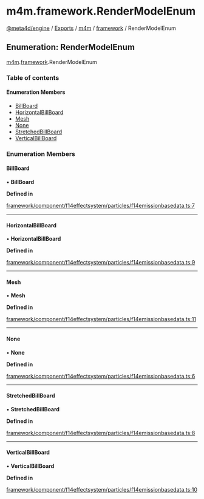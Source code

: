 # m4m.framework.RenderModelEnum

[@meta4d/engine](../) / [Exports](../modules/) / [m4m](../modules/m4m.md) / [framework](../modules/m4m.framework.md) / RenderModelEnum

## Enumeration: RenderModelEnum

[m4m](../modules/m4m.md).[framework](../modules/m4m.framework.md).RenderModelEnum

### Table of contents

#### Enumeration Members

* [BillBoard](m4m.framework.RenderModelEnum.md#billboard)
* [HorizontalBillBoard](m4m.framework.RenderModelEnum.md#horizontalbillboard)
* [Mesh](m4m.framework.RenderModelEnum.md#mesh)
* [None](m4m.framework.RenderModelEnum.md#none)
* [StretchedBillBoard](m4m.framework.RenderModelEnum.md#stretchedbillboard)
* [VerticalBillBoard](m4m.framework.RenderModelEnum.md#verticalbillboard)

### Enumeration Members

#### BillBoard

• **BillBoard**

**Defined in**

[framework/component/f14effectsystem/particles/f14emissionbasedata.ts:7](https://github.com/meta4d-me/meta4d-engine/blob/cf6bfe6/src/framework/component/f14effectsystem/particles/f14emissionbasedata.ts#L7)

***

#### HorizontalBillBoard

• **HorizontalBillBoard**

**Defined in**

[framework/component/f14effectsystem/particles/f14emissionbasedata.ts:9](https://github.com/meta4d-me/meta4d-engine/blob/cf6bfe6/src/framework/component/f14effectsystem/particles/f14emissionbasedata.ts#L9)

***

#### Mesh

• **Mesh**

**Defined in**

[framework/component/f14effectsystem/particles/f14emissionbasedata.ts:11](https://github.com/meta4d-me/meta4d-engine/blob/cf6bfe6/src/framework/component/f14effectsystem/particles/f14emissionbasedata.ts#L11)

***

#### None

• **None**

**Defined in**

[framework/component/f14effectsystem/particles/f14emissionbasedata.ts:6](https://github.com/meta4d-me/meta4d-engine/blob/cf6bfe6/src/framework/component/f14effectsystem/particles/f14emissionbasedata.ts#L6)

***

#### StretchedBillBoard

• **StretchedBillBoard**

**Defined in**

[framework/component/f14effectsystem/particles/f14emissionbasedata.ts:8](https://github.com/meta4d-me/meta4d-engine/blob/cf6bfe6/src/framework/component/f14effectsystem/particles/f14emissionbasedata.ts#L8)

***

#### VerticalBillBoard

• **VerticalBillBoard**

**Defined in**

[framework/component/f14effectsystem/particles/f14emissionbasedata.ts:10](https://github.com/meta4d-me/meta4d-engine/blob/cf6bfe6/src/framework/component/f14effectsystem/particles/f14emissionbasedata.ts#L10)
